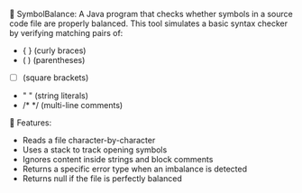 🔧 SymbolBalance: A Java program that checks whether symbols in a source code file are properly balanced. This tool simulates a basic syntax checker by verifying matching pairs of:
* { } (curly braces)
* ( ) (parentheses)
* [  ] (square brackets)
* " " (string literals)
* /* */ (multi-line comments)

📌 Features:
* Reads a file character-by-character
* Uses a stack to track opening symbols
* Ignores content inside strings and block comments
* Returns a specific error type when an imbalance is detected
* Returns null if the file is perfectly balanced
